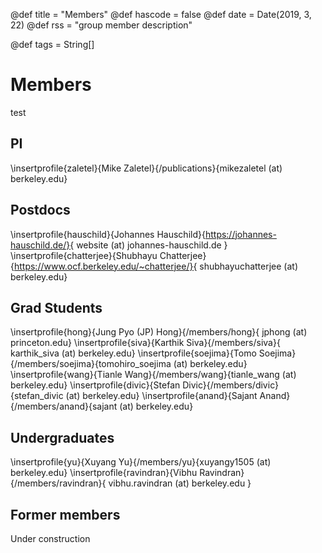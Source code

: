 @def title = "Members"
@def hascode = false
@def date = Date(2019, 3, 22)
@def rss = "group member description"

@def tags = String[]

# Members
test

## PI
\insertprofile{zaletel}{Mike Zaletel}{/publications}{mikezaletel (at) berkeley.edu}

## Postdocs

\insertprofile{hauschild}{Johannes Hauschild}{https://johannes-hauschild.de/}{ website (at) johannes-hauschild.de }
\insertprofile{chatterjee}{Shubhayu Chatterjee}{https://www.ocf.berkeley.edu/~chatterjee/}{ shubhayuchatterjee (at) berkeley.edu}

## Grad Students
\insertprofile{hong}{Jung Pyo (JP) Hong}{/members/hong}{ jphong (at) princeton.edu}
\insertprofile{siva}{Karthik Siva}{/members/siva}{ karthik_siva (at) berkeley.edu}
\insertprofile{soejima}{Tomo Soejima}{/members/soejima}{tomohiro_soejima (at) berkeley.edu}
\insertprofile{wang}{Tianle Wang}{/members/wang}{tianle_wang (at) berkeley.edu}
\insertprofile{divic}{Stefan Divic}{/members/divic}{stefan_divic (at) berkeley.edu}
\insertprofile{anand}{Sajant Anand}{/members/anand}{sajant (at) berkeley.edu}

## Undergraduates

\insertprofile{yu}{Xuyang Yu}{/members/yu}{xuyangy1505 (at) berkeley.edu}
\insertprofile{ravindran}{Vibhu Ravindran}{/members/ravindran}{ vibhu.ravindran (at) berkeley.edu }

## Former members

Under construction